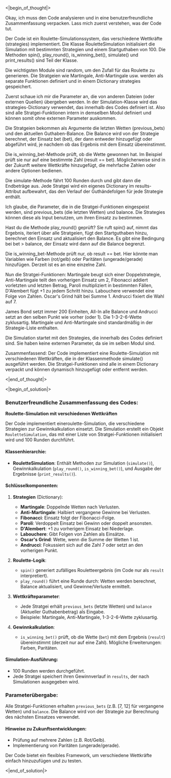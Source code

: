 <|begin_of_thought|>

Okay, ich muss den Code analysieren und in eine benutzerfreundliche Zusammenfassung verpacken. Lass mich zuerst verstehen, was der Code tut.

Der Code ist ein Roulette-Simulationssystem, das verschiedene Wettkräfte (strategies) implementiert. Die Klasse RouletteSimulation initialisiert die Simulation mit bestimmten Strategien und einem Startguthaben von 100. Die Methoden spin(), play_round(), is_winning_bet(), simulate() und print_results() sind Teil der Klasse.

Die wichtigsten Module sind random, um den Zufall für das Roulette zu generieren. Die Stratgeien wie Martingale, Anti-Martingale usw. werden als separate Funktionen definiert und in einem Dictionary strategies gespeichert.

Zuerst schaue ich mir die Parameter an, die von anderen Dateien (oder externen Quellen) übergeben werden. In der Simulation-Klasse wird das strategies-Dictionary verwendet, das innerhalb des Codes definiert ist. Also sind alle Stratgei-Funktionen intern in demselben Modul definiert und können somit ohne externen Parameter auskommen.

Die Stratgeien bekommen als Argumente die letzten Wetten (previous_bets) und den aktuellen Guthaben-Balance. Die Balance wird von der Strategie berechnet, der Einsatz bet (bet), der dann entweder hinzugefügt oder abgeführt wird, je nachdem ob das Ergebnis mit dem Einsatz übereinstimmt.

Die is_winning_bet-Methode prüft, ob die Wette gewonnen hat. Im Beispiel prüft sie nur auf eine bestimmte Zahl (result == bet). Möglicherweise sind in der Zukunft weitere Wettkräfte hinzugefügt, die mehrfache Zahlen oder andere Optionen bedienen.

Die simulate-Methode fährt 100 Runden durch und gibt dann die Endbeträge aus. Jede Stratgei wird ein eigenes Dictionary im results-Attribut aufbewahrt, das den Verlauf der Guthändefolgen für jede Strategie enthält.

Ich glaube, die Parameter, die in die Stratgei-Funktionen eingespeist werden, sind previous_bets (die letzten Wetten) und balance. Die Strategies können diese als Input benutzen, um ihren Einsatz zu bestimmen.

Hast du die Methode play_round() geprüft? Sie ruft spin() auf, nimmt das Ergebnis, iteriert über alle Stratgeien, fügt den Startguthaben hinzu, berechnet den Einsatz und aktualisiert den Balance. Es gibt eine Bedingung bei bet > balance, der Einsatz wird dann auf die Balance begrenzt.

Die is_winning_bet-Methode prüft nur, ob result == bet. Hier könnte man Variablen wie Farben (rot/gelb) oder Paritäten (ungerade/gerade) hinzufügen. Derzeit ist es an eine einzelne Zahl.

Nun die Stratgei-Funktionen: Martingale beugt sich einer Doppelstrategie, Anti-Martingale teilt den vorherigen Einsatz um 2, Fibonacci addiert vorletzten und letzten Betrag, Paroli multipliziert in bestimmten Fällen, D'Alembert fügt +1 zu jedem Schritt hinzu. Labouchere verwendet eine Folge von Zahlen. Oscar's Grind hält bei Summe 1. Andrucci fixiert die Wahl auf 7.

James Bond setzt immer 200 Einheiten, All-In alle Balance und Andrucci setzt an den selben Punkt wie vorher (oder 1). Die 1-3-2-6-Wette zyklusartig. Martingale und Anti-Martingale sind standardmäßig in der Strategie-Liste enthalten.

Die Simulation startet mit den Strategies, die innerhalb des Codes definiert sind. Sie haben keine externen Parameter, da sie im selben Modul sind.

Zusammenfassend: Der Code implementiert eine Roulette-Simulation mit verschiedenen Wettkräften, die in der Klassenmethode simulate() ausgeführt werden. Die Stratgei-Funktionen sind alle in einem Dictionary verpackt und können dynamisch hinzugefügt oder entfernt werden.

<|end_of_thought|>

<|begin_of_solution|>

### Benutzerfreundliche Zusammenfassung des Codes:

**Roulette-Simulation mit verschiedenen Wettkräften**

Der Code implementiert eineroulette-Simulation, die verschiedene Strategien zur Gewinnkalkulation einsetzt. Die Simulation erstellt ein Objekt `RouletteSimulation`, das mit einer Liste von Stratgei-Funktionen initialisiert wird und 100 Runden durchführt.

#### **Klassenhierarchie**:
- **RouletteSimulation**: Enthält Methoden zur Simulation (`simulate()`), Gewinnkalkulation (`play_round()`, `is_winning_bet()`), und Ausgabe der Ergebnisse (`print_results()`).

#### **Schlüsselkomponenten**:
1. **Strategien** (Dictionary):
   - **Martingale**: Doppelnde Wetten nach Verlusten.
   - **Anti-Martingale**: Halbiert vergangene Gewinne bei Verlusten.
   - **Fibonacci**: Einsatz folgt der Fibonacci-Folge.
   - **Paroli**: Verdoppelt Einsatz bei Gewinn oder doppelt ansonsten.
   - **D'Alembert**: +1 zu vorherigem Einsatz bei Niederlage.
   - **Labouchere**: Gibt Folgen von Zahlen als Einsätze.
   - **Oscar's Grind**: Wette, wenn die Summe der Wetten 1 ist.
   - **Andrucci**: Fokussiert sich auf die Zahl 7 oder setzt an den vorherigen Punkt.

2. **Roulette-Logik**:
   - `spin()` generiert zufälliges Rouletteergebnis (im Code nur als `result` interpretiert).
   - `play_round()` führt eine Runde durch: Wetten werden berechnet, Balance aktualisiert, und Gewinne/Verluste ermittelt.

3. **Wettkräfteparameter**:
   - Jede Stratgei erhält `previous_bets` (letzte Wetten) und `balance` (Aktueller Guthabenbetrag) als Eingabe.
   - Beispiele: Martingale, Anti-Martingale, 1-3-2-6-Wette zyklusartig.

4. **Gewinnkalkulation**:
   - `is_winning_bet()` prüft, ob die Wette (`bet`) mit dem Ergebnis (`result`) übereinstimmt (derzeit nur auf eine Zahl). Mögliche Erweiterungen: Farben, Paritäten.

#### **Simulation-Ausführung**:
- 100 Runden werden durchgeführt.
- Jede Stratgei speichert ihren Gewinnverlauf in `results`, der nach Simulationen ausgegeben wird.

### **Parameterübergabe**:
Alle Stratgei-Funktionen erhalten `previous_bets` (z.B. [7, 12] für vergangene Wetten) und `balance`. Die Balance wird von der Strategie zur Berechnung des nächsten Einsatzes verwendet.

#### **Hinweise zu Zukunftsentwicklungen**:
- Prüfung auf mehrere Zahlen (z.B. Rot/Gelb).
- Implementierung von Paritäten (ungerade/gerade).

Der Code bietet ein flexibles Framework, um verschiedene Wettkräfte einfach hinzuzufügen und zu testen.

<|end_of_solution|>
